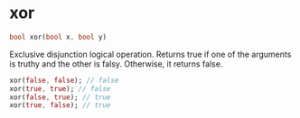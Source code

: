 # xor

```dart
bool xor(bool x, bool y)
```

Exclusive disjunction logical operation. Returns true if one of the arguments is truthy and the other is falsy. Otherwise, it returns false.

```dart
xor(false, false); // false
xor(true, true); // false
xor(false, true); // true
xor(true, false); // true
```
